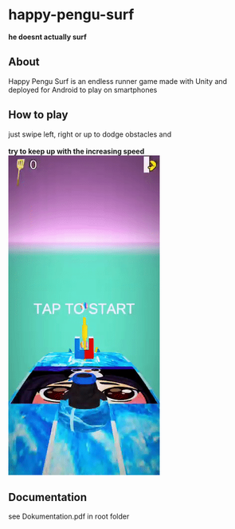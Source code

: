 # happy-pengu-surf
**he doesnt actually surf**
## About
Happy Pengu Surf is an endless runner game made with Unity and deployed for Android to play on smartphones
## How to play
just swipe left, right or up to dodge obstacles and\
\
__try to keep up with the increasing speed__\
<img src="https://github.com/phamflam/happy-pengu-surf/blob/master/pengudemo_1.gif"/>


## Documentation 
see Dokumentation.pdf in root folder

